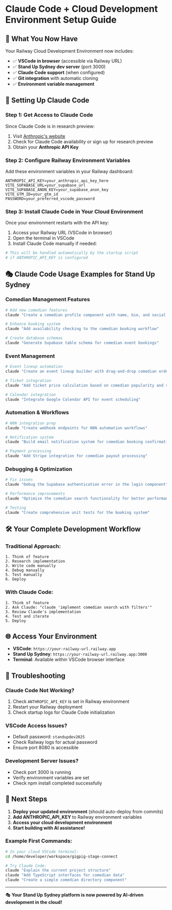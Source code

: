 # Claude Code + Cloud Development Environment Setup Guide

## 🚀 What You Now Have

Your Railway Cloud Development Environment now includes:
- ✅ **VSCode in browser** (accessible via Railway URL)
- ✅ **Stand Up Sydney dev server** (port 3000)
- ✅ **Claude Code support** (when configured)
- ✅ **Git integration** with automatic cloning
- ✅ **Environment variable management**

## 🤖 Setting Up Claude Code

### Step 1: Get Access to Claude Code
Since Claude Code is in research preview:
1. Visit [Anthropic's website](https://www.anthropic.com) 
2. Check for Claude Code availability or sign up for research preview
3. Obtain your **Anthropic API Key**

### Step 2: Configure Railway Environment Variables
Add these environment variables in your Railway dashboard:

```
ANTHROPIC_API_KEY=your_anthropic_api_key_here
VITE_SUPABASE_URL=your_supabase_url
VITE_SUPABASE_ANON_KEY=your_supabase_anon_key
VITE_GTM_ID=your_gtm_id
PASSWORD=your_preferred_vscode_password
```

### Step 3: Install Claude Code in Your Cloud Environment
Once your environment restarts with the API key:

1. Access your Railway URL (VSCode in browser)
2. Open the terminal in VSCode
3. Install Claude Code manually if needed:
```bash
# This will be handled automatically by the startup script
# if ANTHROPIC_API_KEY is configured
```

## 🎭 Claude Code Usage Examples for Stand Up Sydney

### Comedian Management Features
```bash
# Add new comedian features
claude "Create a comedian profile component with name, bio, and social links"

# Enhance booking system
claude "Add availability checking to the comedian booking workflow"

# Create database schemas
claude "Generate Supabase table schema for comedian event bookings"
```

### Event Management
```bash
# Event lineup automation
claude "Create an event lineup builder with drag-and-drop comedian ordering"

# Ticket integration
claude "Add ticket price calculation based on comedian popularity and venue size"

# Calendar integration
claude "Integrate Google Calendar API for event scheduling"
```

### Automation & Workflows
```bash
# N8N integration prep
claude "Create webhook endpoints for N8N automation workflows"

# Notification system
claude "Build email notification system for comedian booking confirmations"

# Payment processing
claude "Add Stripe integration for comedian payout processing"
```

### Debugging & Optimization
```bash
# Fix issues
claude "Debug the Supabase authentication error in the login component"

# Performance improvements
claude "Optimize the comedian search functionality for better performance"

# Testing
claude "Create comprehensive unit tests for the booking system"
```

## 🛠️ Your Complete Development Workflow

### Traditional Approach:
```
1. Think of feature
2. Research implementation
3. Write code manually
4. Debug manually
5. Test manually
6. Deploy
```

### With Claude Code:
```
1. Think of feature
2. Ask Claude: "claude 'implement comedian search with filters'"
3. Review Claude's implementation
4. Test and iterate
5. Deploy
```

## 🌐 Access Your Environment

- **VSCode**: `https://your-railway-url.railway.app`
- **Stand Up Sydney**: `https://your-railway-url.railway.app:3000`
- **Terminal**: Available within VSCode browser interface

## 🔧 Troubleshooting

### Claude Code Not Working?
1. Check `ANTHROPIC_API_KEY` is set in Railway environment
2. Restart your Railway deployment
3. Check startup logs for Claude Code initialization

### VSCode Access Issues?
- Default password: `standupdev2025`
- Check Railway logs for actual password
- Ensure port 8080 is accessible

### Development Server Issues?
- Check port 3000 is running
- Verify environment variables are set
- Check npm install completed successfully

## 🎯 Next Steps

1. **Deploy your updated environment** (should auto-deploy from commits)
2. **Add ANTHROPIC_API_KEY** to Railway environment variables
3. **Access your cloud development environment**
4. **Start building with AI assistance!**

### Example First Commands:
```bash
# In your cloud VSCode terminal:
cd /home/developer/workspace/gigpig-stage-connect

# Try Claude Code:
claude "Explain the current project structure"
claude "Add TypeScript interfaces for comedian data"
claude "Create a simple comedian directory component"
```

---

🎭 **Your Stand Up Sydney platform is now powered by AI-driven development in the cloud!**